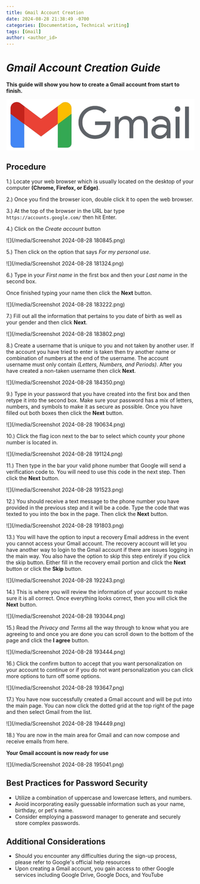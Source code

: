```yaml
---
title: Gmail Account Creation
date: 2024-08-28 21:38:49 -0700
categories: [Documentation, Technical writing]
tags: [Gmail]  
author: <author_id>   
---
```


# ***Gmail Account Creation Guide***

**This guide will show you how to create a Gmail account from start to finish.**

![](/media/654d2b1dc618ee11e08b2235_Gmail2020.logo.png)

## Procedure

1.) Locate your web browser which is usually located on the desktop of your computer **(Chrome, Firefox, or Edge)**.

2.) Once you find the browser icon, double click it to open the web browser.

3.) At the top of the browser in the URL bar type `https://accounts.google.com/` then hit Enter.

4.) Click on the *Create account* button

![](/media/Screenshot 2024-08-28 180845.png)

5.) Then click on the option that says *For my personal use*.

![](/media/Screenshot 2024-08-28 181324.png)

6.) Type in your *First name* in the first box and then your *Last name* in the second box.

Once finished typing your name then click the **Next** button.

![](/media/Screenshot 2024-08-28 183222.png)

7.) Fill out all the information that pertains to you date of birth as well as your gender and then click **Next**.

![](/media/Screenshot 2024-08-28 183802.png)

8.) Create a username that is unique to you and not taken by another user. If the account you have tried to enter is taken then try another name or combination of numbers at the end of the username. The account username must only contain *(Letters, Numbers, and Periods)*. After you have created a non-taken username then click **Next**.

![](/media/Screenshot 2024-08-28 184350.png)

9.) Type in your password that you have created into the first box and then retype it into the second box. Make sure your password has a mix of letters, numbers, and symbols to make it as secure as possible. Once you have filled out both boxes then click the **Next** button.

![](/media/Screenshot 2024-08-28 190634.png)

10.) Click the flag icon next to the bar to select which county your phone number is located in.

![](/media/Screenshot 2024-08-28 191124.png)

11.) Then type in the bar your valid phone number that Google will send a verification code to. You will need to use this code in the next step. Then click the **Next** button.

![](/media/Screenshot 2024-08-28 191523.png)

12.) You should receive a text message to the phone number you have provided in the previous step and it will be a code. Type the code that was texted to you into the box in the page. Then click the **Next** button.

![](/media/Screenshot 2024-08-28 191803.png)

13.) You will have the option to input a recovery Email address in the event you cannot access your Gmail account. The recovery account will let you have another way to login to the Gmail account if there are issues logging in the main way. You also have the option to skip this step entirely if you click the skip button. Either fill in the recovery email portion and click the **Next** button or click the **Skip** button.

![](/media/Screenshot 2024-08-28 192243.png)

14.) This is where you will review the information of your account to make sure it is all correct. Once everything looks correct, then you will click the **Next** button.

![](/media/Screenshot 2024-08-28 193044.png)

15.) Read the *Privacy and Terms* all the way through to know what you are agreeing to and once you are done you can scroll down to the bottom of the page and click the **I agree** button.

![](/media/Screenshot 2024-08-28 193444.png)

16.) Click the confirm button to accept that you want personalization on your account to continue or if you do not want personalization you can click more options to turn off some options.

![](/media/Screenshot 2024-08-28 193647.png)

17.) You have now successfully created a Gmail account and will be put into the main page. You can now click the dotted grid at the top right of the page and then select Gmail from the list.

![](/media/Screenshot 2024-08-28 194449.png)

18.) You are now in the main area for Gmail and can now compose and receive emails from here.

**Your Gmail account is now ready for use**

![](/media/Screenshot 2024-08-28 195041.png)

## Best Practices for Password Security

* Utilize a combination of uppercase and lowercase letters, and numbers.
* Avoid incorporating easily guessable information such as your name, birthday, or pet's name.
* Consider employing a password manager to generate and securely store complex passwords.

## Additional Considerations

* Should you encounter any difficulties during the sign-up process, please refer to Google's official help resources
* Upon creating a Gmail account, you gain access to other Google services including Google Drive, Google Docs, and YouTube
